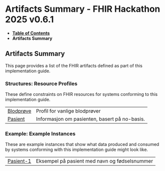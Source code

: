 # Artifacts Summary - FHIR Hackathon 2025 v0.6.1

* [**Table of Contents**](toc.md)
* **Artifacts Summary**

## Artifacts Summary

This page provides a list of the FHIR artifacts defined as part of this implementation guide.

### Structures: Resource Profiles 

These define constraints on FHIR resources for systems conforming to this implementation guide.

| | |
| :--- | :--- |
| [Blodprøve](StructureDefinition-mal-observation-blodprove.md) | Profil for vanlige blodprøver |
| [Pasient](StructureDefinition-mal-patient.md) | Informasjon om pasienten, basert på no-basis. |

### Example: Example Instances 

These are example instances that show what data produced and consumed by systems conforming with this implementation guide might look like.

| | |
| :--- | :--- |
| [Pasient-1](Patient-Pasient-1.md) | Eksempel på pasient med navn og fødselsnummer |

